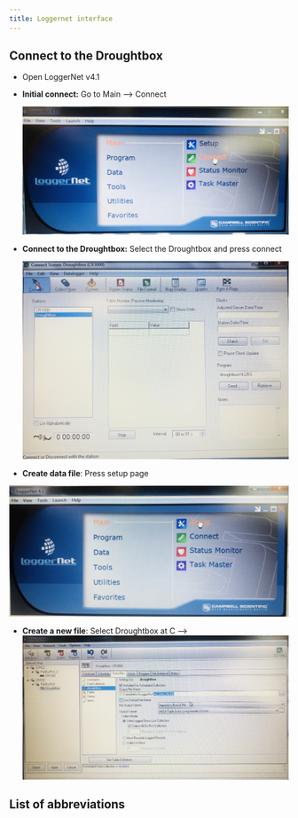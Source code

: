```yaml
---
title: Loggernet interface
---
```


## Connect to the Droughtbox

+ Open LoggerNet v4.1

+ __Initial connect:__ Go to Main --> Connect

	 ![Initial connect](media/loggernet_initial_connect.jpg)

+ __Connect to the Droughtbox:__ Select the Droughtbox and press connect  

	![Connect to Droughtbox](media/loggernet_connect.jpg)


+ __Create data file__: Press setup page 
 
![page_setup](media/loggernet_setup_datafile.jpg)

+ __Create a new file__: Select Droughtbox at C  -->
![Create a new datafile](media/loggernet_create_data_file.jpg)
## List of abbreviations 